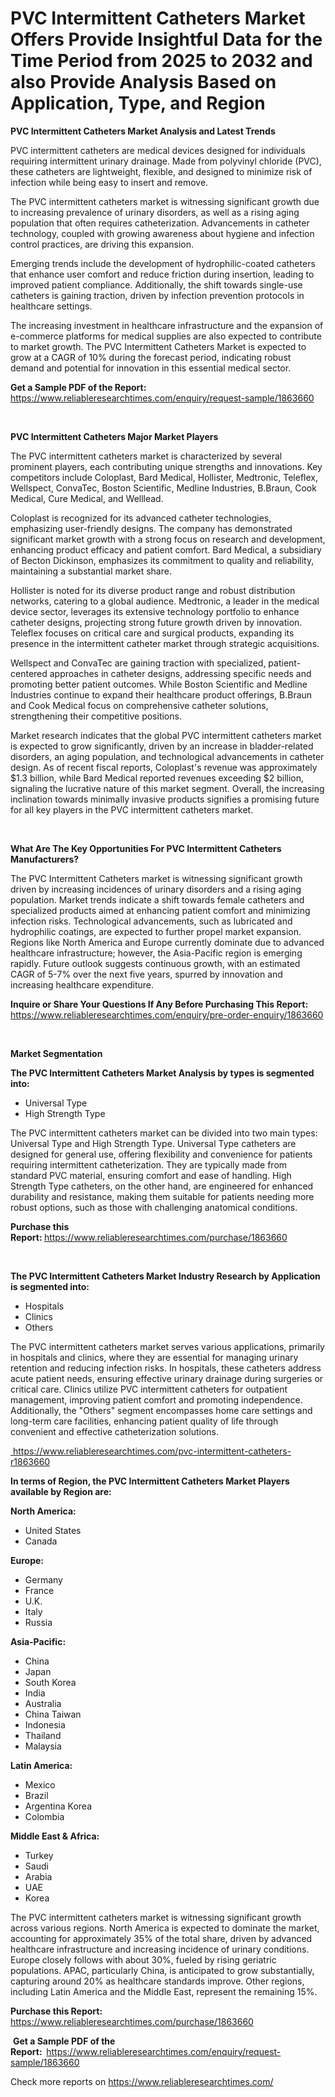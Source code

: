 <p><h1>PVC Intermittent Catheters Market Offers Provide Insightful Data for the Time Period from 2025 to 2032 and also Provide Analysis Based on Application, Type, and Region</h1></p><p><strong>PVC Intermittent Catheters Market Analysis and Latest Trends</strong></p>
<p><p>PVC intermittent catheters are medical devices designed for individuals requiring intermittent urinary drainage. Made from polyvinyl chloride (PVC), these catheters are lightweight, flexible, and designed to minimize risk of infection while being easy to insert and remove. </p><p>The PVC intermittent catheters market is witnessing significant growth due to increasing prevalence of urinary disorders, as well as a rising aging population that often requires catheterization. Advancements in catheter technology, coupled with growing awareness about hygiene and infection control practices, are driving this expansion. </p><p>Emerging trends include the development of hydrophilic-coated catheters that enhance user comfort and reduce friction during insertion, leading to improved patient compliance. Additionally, the shift towards single-use catheters is gaining traction, driven by infection prevention protocols in healthcare settings. </p><p>The increasing investment in healthcare infrastructure and the expansion of e-commerce platforms for medical supplies are also expected to contribute to market growth. The PVC Intermittent Catheters Market is expected to grow at a CAGR of 10% during the forecast period, indicating robust demand and potential for innovation in this essential medical sector.</p></p>
<p><strong>Get a Sample PDF of the Report:&nbsp;</strong> <a href="https://www.reliableresearchtimes.com/enquiry/request-sample/1863660?utm_campaign=3065&utm_medium=2&utm_source=Github&utm_content=ia&utm_term=05032025&utm_id=pvc-intermittent-catheters">https://www.reliableresearchtimes.com/enquiry/request-sample/1863660</a></p>
<p>&nbsp;</p>
<p><strong>PVC Intermittent Catheters Major Market Players</strong></p>
<p><p>The PVC intermittent catheters market is characterized by several prominent players, each contributing unique strengths and innovations. Key competitors include Coloplast, Bard Medical, Hollister, Medtronic, Teleflex, Wellspect, ConvaTec, Boston Scientific, Medline Industries, B.Braun, Cook Medical, Cure Medical, and Welllead.</p><p>Coloplast is recognized for its advanced catheter technologies, emphasizing user-friendly designs. The company has demonstrated significant market growth with a strong focus on research and development, enhancing product efficacy and patient comfort. Bard Medical, a subsidiary of Becton Dickinson, emphasizes its commitment to quality and reliability, maintaining a substantial market share.</p><p>Hollister is noted for its diverse product range and robust distribution networks, catering to a global audience. Medtronic, a leader in the medical device sector, leverages its extensive technology portfolio to enhance catheter designs, projecting strong future growth driven by innovation. Teleflex focuses on critical care and surgical products, expanding its presence in the intermittent catheter market through strategic acquisitions.</p><p>Wellspect and ConvaTec are gaining traction with specialized, patient-centered approaches in catheter designs, addressing specific needs and promoting better patient outcomes. While Boston Scientific and Medline Industries continue to expand their healthcare product offerings, B.Braun and Cook Medical focus on comprehensive catheter solutions, strengthening their competitive positions.</p><p>Market research indicates that the global PVC intermittent catheters market is expected to grow significantly, driven by an increase in bladder-related disorders, an aging population, and technological advancements in catheter design. As of recent fiscal reports, Coloplast's revenue was approximately $1.3 billion, while Bard Medical reported revenues exceeding $2 billion, signaling the lucrative nature of this market segment. Overall, the increasing inclination towards minimally invasive products signifies a promising future for all key players in the PVC intermittent catheters market.</p></p>
<p>&nbsp;</p>
<p><strong>What Are The Key Opportunities For PVC Intermittent Catheters Manufacturers?</strong></p>
<p><p>The PVC Intermittent Catheters market is witnessing significant growth driven by increasing incidences of urinary disorders and a rising aging population. Market trends indicate a shift towards female catheters and specialized products aimed at enhancing patient comfort and minimizing infection risks. Technological advancements, such as lubricated and hydrophilic coatings, are expected to further propel market expansion. Regions like North America and Europe currently dominate due to advanced healthcare infrastructure; however, the Asia-Pacific region is emerging rapidly. Future outlook suggests continuous growth, with an estimated CAGR of 5-7% over the next five years, spurred by innovation and increasing healthcare expenditure.</p></p>
<p><strong>Inquire or Share Your Questions If Any Before Purchasing This Report:</strong> <a href="https://www.reliableresearchtimes.com/enquiry/pre-order-enquiry/1863660?utm_campaign=3065&utm_medium=2&utm_source=Github&utm_content=ia&utm_term=05032025&utm_id=pvc-intermittent-catheters">https://www.reliableresearchtimes.com/enquiry/pre-order-enquiry/1863660</a></p>
<p>&nbsp;</p>
<p><strong>Market Segmentation</strong></p>
<p><strong>The PVC Intermittent Catheters Market Analysis by types is segmented into:</strong></p>
<p><ul><li>Universal Type</li><li>High Strength Type</li></ul></p>
<p><p>The PVC intermittent catheters market can be divided into two main types: Universal Type and High Strength Type. Universal Type catheters are designed for general use, offering flexibility and convenience for patients requiring intermittent catheterization. They are typically made from standard PVC material, ensuring comfort and ease of handling. High Strength Type catheters, on the other hand, are engineered for enhanced durability and resistance, making them suitable for patients needing more robust options, such as those with challenging anatomical conditions.</p></p>
<p><strong>Purchase this Report:&nbsp;</strong><a href="https://www.reliableresearchtimes.com/purchase/1863660?utm_campaign=3065&utm_medium=2&utm_source=Github&utm_content=ia&utm_term=05032025&utm_id=pvc-intermittent-catheters">https://www.reliableresearchtimes.com/purchase/1863660</a></p>
<p>&nbsp;</p>
<p><strong>The PVC Intermittent Catheters Market Industry Research by Application is segmented into:</strong></p>
<p><ul><li>Hospitals</li><li>Clinics</li><li>Others</li></ul></p>
<p><p>The PVC intermittent catheters market serves various applications, primarily in hospitals and clinics, where they are essential for managing urinary retention and reducing infection risks. In hospitals, these catheters address acute patient needs, ensuring effective urinary drainage during surgeries or critical care. Clinics utilize PVC intermittent catheters for outpatient management, improving patient comfort and promoting independence. Additionally, the "Others" segment encompasses home care settings and long-term care facilities, enhancing patient quality of life through convenient and effective catheterization solutions.</p></p>
<p><a href="https://www.reliableresearchtimes.com/pvc-intermittent-catheters-r1863660?utm_campaign=3065&utm_medium=2&utm_source=Github&utm_content=ia&utm_term=05032025&utm_id=pvc-intermittent-catheters">&nbsp;https://www.reliableresearchtimes.com/pvc-intermittent-catheters-r1863660</a></p>
<p><strong>In terms of Region, the PVC Intermittent Catheters Market Players available by Region are:</strong></p>
<p>
    <p> <strong> North America: </strong>
        <ul>
            <li>United States</li>
            <li>Canada</li>
        </ul>
        </p> 
    <p> <strong> Europe: </strong>
        <ul>
            <li>Germany</li>
            <li>France</li>
            <li>U.K.</li>
            <li>Italy</li>
            <li>Russia</li>
        </ul>
        </p> 
    <p> <strong> Asia-Pacific: </strong>
        <ul>
            <li>China</li>
            <li>Japan</li>
            <li>South Korea</li>
            <li>India</li>
            <li>Australia</li>
            <li>China Taiwan</li>
            <li>Indonesia</li>
            <li>Thailand</li>
            <li>Malaysia</li>
        </ul>
        </p> 
    <p> <strong> Latin America: </strong>
        <ul>
            <li>Mexico</li>
            <li>Brazil</li>
            <li>Argentina Korea</li>
            <li>Colombia</li>
        </ul>
        </p> 
    <p> <strong> Middle East & Africa: </strong>
        <ul>
            <li>Turkey</li>
            <li>Saudi</li>
            <li>Arabia</li>
            <li>UAE</li>
            <li>Korea</li>
        </ul>
    </p>
    </p>
<p><p>The PVC intermittent catheters market is witnessing significant growth across various regions. North America is expected to dominate the market, accounting for approximately 35% of the total share, driven by advanced healthcare infrastructure and increasing incidence of urinary conditions. Europe closely follows with about 30%, fueled by rising geriatric populations. APAC, particularly China, is anticipated to grow substantially, capturing around 20% as healthcare standards improve. Other regions, including Latin America and the Middle East, represent the remaining 15%.</p></p>
<p><strong>Purchase this Report: </strong><a href="https://www.reliableresearchtimes.com/purchase/1863660?utm_campaign=3065&utm_medium=2&utm_source=Github&utm_content=ia&utm_term=05032025&utm_id=pvc-intermittent-catheters">https://www.reliableresearchtimes.com/purchase/1863660</a></p>
<p>&nbsp;<strong>Get a Sample PDF of the Report:&nbsp;&nbsp;</strong><a href="https://www.reliableresearchtimes.com/enquiry/request-sample/1863660?utm_campaign=3065&utm_medium=2&utm_source=Github&utm_content=ia&utm_term=05032025&utm_id=pvc-intermittent-catheters">https://www.reliableresearchtimes.com/enquiry/request-sample/1863660</a></p>
<p><strong></strong></p>
<p>Check more reports on <a href="https://www.reliableresearchtimes.com/?utm_campaign=3065&utm_medium=2&utm_source=Github&utm_content=ia&utm_term=05032025&utm_id=pvc-intermittent-catheters">https://www.reliableresearchtimes.com/</a></p>